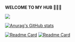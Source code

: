 **WELCOME TO MY HUB 🍺🍺🍺**

![](https://komarev.com/ghpvc/?username=ByeRose&color=blueviolet)

[![Anurag's GitHub stats](https://github-readme-stats.vercel.app/api?username=ByeRose&show_icons=true&icon_color=fff&bg_color=30,e96443,904e95&title_color=fff&text_color=fff)](https://github.com/ByeRose/github-readme-stats)

[![Readme Card](https://github-readme-stats.vercel.app/api/pin/?username=ByeRose&repo=writeups-adworld&theme=chartreuse-dark)](https://github.com/ByeRose/writeups-adworld)
[![Readme Card](https://github-readme-stats.vercel.app/api/pin/?username=ByeRose&repo=writeups-buuctf&theme=chartreuse-dark)](https://github.com/ByeRose/writeups-buuctf) 
